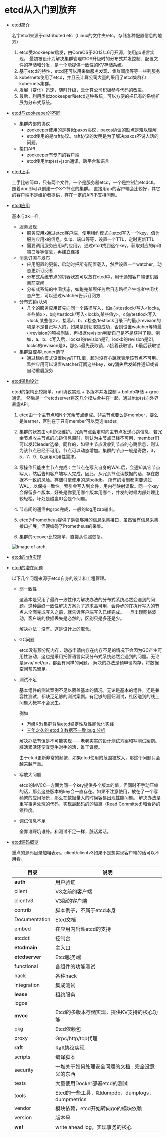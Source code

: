 # etcd从入门到放弃
- [etcd简介](etcd-intro)
  
    名字etcd来源于distributed etc（Linux的文件夹/etc，存储各种配置信息的地方）

    1. etcd受zookeeper启发，由CoreOS于2013年6月开源，使用go语言实现， 最初被设计为解决集群管理中OS升级时的分布式并发控制、配置文件的存储和分发，是一个能提供一致性的KV存储系统。
    2. 基于etcd的特性，etcd还可以用来做服务发现、集群调度等等一些列服务
    3. kubernets使用了etcd，并且云计算公司大量的采用了etcd集群和kubernets集群。
    4. 发展（变化）迅速，随时升级，云计算公司积极参与代码的改进。
    5. 最后，利用类似zookeeper和etcd这种系统，可以方便的把已有的系统扩展为分布式系统。
   
- [etcd与zookeeper的不同](etcd-diff-zookeeper)
  - 集群内部的协议
    - zookeeper使用的是类似paxos协议，paxos协议的缺点是难以理解
    - etcd使用的是raft协议。raft协议的发明是为了解决paxos不说人话的问题。
  - 接口API
    - zookeeper有专门的客户端
    - etcd使用http(s)+json通讯，跨平台和语言
- [etcd上手](etcd-demo)
  
  上手比较简单，只有两个文件，一个是服务器etcd，一个是控制台etcdctl。照着doc即可以创建一个3个节点的集群。
  直接用go的客户端会比较好，其它的客户端不是维护者提供，存在一定的API不支持问题。

- [etcd应用](etcd-usage)
  
  基本与zk一样。
  
  - 服务发现
    - 服务应用x通过etcd客户端，使用租约模式向etcd写入一个key，值为服务应用x的信息，如ip、端口等等，设置一个TTL，定时更新TTL
    - 需要调用服务应用x的应用y，通过etcd找到这个key，获取对应的ip和端口等等信息，再建立连接
  - 消息订阅与发布
    - 应用配置的更新，启动时把所有配置载入，然后设置一个watcher，动态更新订阅者
    - 分布式系统节点的机器状态可以放在etcd中，用于通知客户端该机器目前空闲
    - 分布式系统的中间状态，如跑完某项任务后日志路径产生或者中间状态产生，可以通过watcher告诉订阅方
  - 分布式锁/队列
    - 几个的服务应用首先向同一个路径写入，如a向/testlock/写入<locka,某些值x>，b向/testlock/写入<lockb,某些值y>，c向/testlock写入<lock,某些值z>，接着a、b、c检查/testlock目录下的最小revision的项是不是自己写入的，如果是则获取锁成功，否则设置watcher等待最小revision的项被删除，再根据revision判断自己是不是获得了锁。例如，a、b、c写入后，locka的revision是7，lockb的revision是21，lockc的revision是3，那么c最先获取锁，a接着获取锁，b最后获取锁
  - 集群监控与Leader选举
    - 通过租约模式设置key的TTL值，超时没有心跳就表示该节点不可用。监控应用可以设置watcher订阅这些key，key消失后发邮件通知或者自动重启服务

- [etcd架构设计](etcd-arch)
  
  etcd的架构比较简单，raft协议实现 + 多版本并发控制 + boltdb存储 + grpc通讯， 然后是一个etcdserver将这几个模块合并在一起，通过http(s)向外界暴露API。
  
  1. etcd由一个主节点和N个冗余节点组成。非主节点要么是member，要么是learner，区别在于只有member可以竞选leader。

  2. 集群的状态由raft协议维护。冗余节点会定时向主节点发送心跳信息，若冗余节点收主节点的心跳信息超时，则认为主节点已经不可用，member们可以发起leader选举。同样的，如果主节点没收到节点的心跳信息，则认为该节点已经不可用。节点可以动态增加。集群的节点一般是奇数，3，5，7，9...以满足可用性需求。

  3. 写操作只能由主节点完成：主节点在写入自身的WAL后，会通知其它节点写入，然后告知客户端写入完成。因此，从冗余节点读数据的话，存在数据不一致的风险。存储引擎使用的是boltdb。
    所有的增删都需要通过WAL，以保持一致性。索引会写入到文件，用内存映射读取。同一个key会保留多个版本，好处是你爱用哪个版本用哪个，并发的时候内部处理比较轻松。坏处是磁盘IO会是个问题。

  4. 节点间的通信由grpc完成，一般的log用zap输出。

  5. etcd为Prometheus提供了勉强够用的信息采集接口，虽然留有信息采集接口扩展，但硬编码了Prometheus的采集。
   
  6. 集群的recover比较简单，直接从快照恢复。

  ![Image of arch](https://static001.infoq.cn/resource/image/31/b2/31ac4dbb96e2336a0a415250c2fce5b2.png)
- [etcd的raft实现](etcd-raft)
- [etcd的潜在问题](etcd-potenial-issues)

    以下几个问题来源于etcd自身的设计和工程管理。

  - 弱一致性
  
    这基本是采用了最终一致性作为解决办法的分布式系统必然会遇到的问题。这种最终一致性解决方案为了追求高可用，会异步的在执行写入的节点未全面完成写入之前，就告诉客户端写入已经完成。
    一旦出现网络波动，客户端的数据丢失是必然的，区别只是多还是少。

    解决办法：没有。这是设计上的取舍。
    
  - GC问题

    etcd没有预分配内存，动态申请内存在内存不足的情况下会因为GC产生可用性波动，这也是采用托管语言实现分布式系统必然会遇到的问题。无论是java/.net/go，都会有同样的问题。
    解决的办法是预申请内存，将数据空间预先留足。

  - 测试不足

    基本组件的测试案例不足以覆盖基本的情况。无论是基本的组件，还是兼容性测试，都缺乏足够的测试案例。有足够的回归测试，社区碰到的线上问题大概率不会发生。
    
    例如
    - [万级K8s集群背后etcd稳定性及性能优化实践](https://www.cnblogs.com/tencent-cloud-native/p/13614986.html)
    - [三年之久的 etcd 3 数据不一致 bug 分析](http://dockone.io/article/10077)

    解决办法有但是不可能实现——老老实实的设计测试方案和写测试案例。脏活累活还便宜竞争对手的活，谁干谁傻。

    由于etcd更新非常的频繁，如果etcd使用的范围被放大，那这个问题只会越来越严重。

  - 写放大问题
  
    etcd的MVCC一方面为同一个key提供多个版本的值，但同时不手动压缩的话，那么这些版本的key会一直存在。如果不注意使用，放在了一个写频繁的应用场景，那么在数据量大的时候容易出现性能问题。
    解决办法是重写事务处理的代码，实现最起码的的隔离（Read Committed)和合适的锁粒度。
  
  - 调试信息不足
  
    全靠谁踩坑谁补。和测试不足一样，脏活累活。

- [etcd源码概览](etcd-source-reading-in-genral)

    重点的源码目录加粗表示。client/clientv3如果不是想实现客户端的话可以不用看。

    | 目录          | 说明                                            |
    | ------------- | ----------------------------------------------- |
    | __auth__          | 用户验证                                        |
    | client        | V3之前的客户端                                  |
    | clientv3      | V3版的客户端                                    |
    | contrib       | 脚本例子，不属于etcd本身                        |
    | Documentation | Etcd文档                                        |
    | embed         | 在应用内启动etcd的支持                          |
    | etcdctl       | 控制台                                          |
    | __etcdmain__      | 主入口                                          |
    | __etcdserver__    | Etcd服务端                                      |
    | functional    | 各组件的功能测试                                |
    | hack          | 各种hack                                        |
    | integration   | 集成测试                                        |
    | __lease__         | 租约服务                                        |
    | logos         |
    | __mvcc__          | Etcd的多版本存储实现，提供KV支持的核心功能      |
    | pkg           | Etcd依赖包                                      |
    | proxy         | Grpc/http/tcp代理                               |
    | __raft__          | Raft协议实现                                    |
    | scripts       | 编译脚本                                        |
    | security      | 一堆关于如何处理安全问题的文档…完全没意义的东西 |
    | tests         | 大量使用Docker部署etcd的测试                    |
    | tools         | Etcd的一些工具，如dumpdb，dumplogs，dumpmetrics |
    | vendor        | 模块依赖，etcd开始转向go的模块依赖              |
    | version       | 版本号                                          |
    | __wal__           | write ahead log，实现事务的核心                 |
